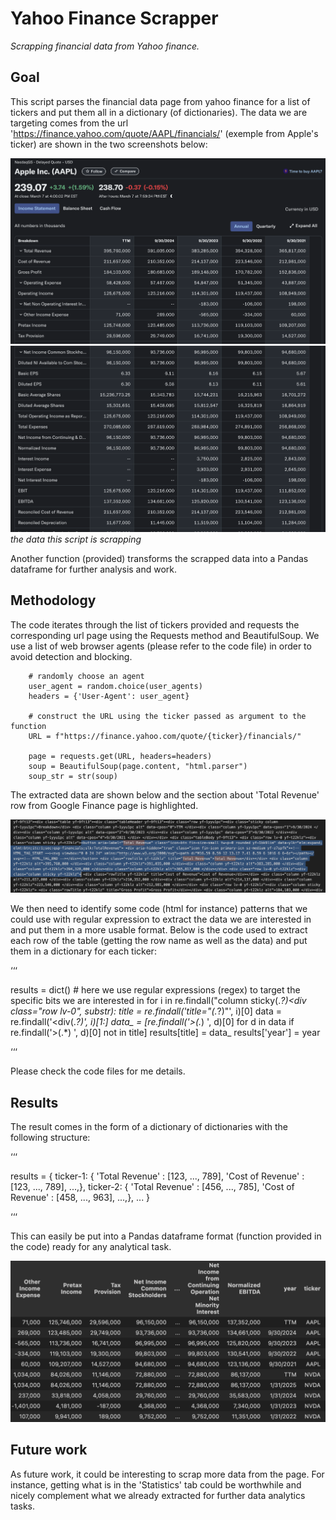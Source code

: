 # Yahoo Finance Scrapper
*Scrapping financial data from Yahoo finance.*

## Goal

This script parses the financial data page from yahoo finance for a list of tickers and put them all in a dictionary (of dictionaries). The data we are targeting comes from the url 'https://finance.yahoo.com/quote/AAPL/financials/' (exemple from Apple's ticker) are shown in the two screenshots below:

![data we want to scrap](assets/img/yahoo_finance_screenshot_1.png)
![other data we want to scrap](assets/img/yahoo_finance_screenshot_2.png)
*the data this script is scrapping*

Another function (provided) transforms the scrapped data into a Pandas dataframe for further analysis and work.

## Methodology

The code iterates through the list of tickers provided and requests the corresponding url page using the Requests method and BeautifulSoup. We use a list of web browser agents (please refer to the code file) in order to avoid detection and blocking.

```      
    # randomly choose an agent
    user_agent = random.choice(user_agents)
    headers = {'User-Agent': user_agent}

    # construct the URL using the ticker passed as argument to the function
    URL = f"https://finance.yahoo.com/quote/{ticker}/financials/"

    page = requests.get(URL, headers=headers)
    soup = BeautifulSoup(page.content, "html.parser")
    soup_str = str(soup)
```

The extracted data are shown below and the section about 'Total Revenue' row from Google Finance page is highlighted.

![data extracted from the URL](assets/img/soup.png)

We then need to identify some code (html for instance) patterns that we could use with regular expression to extract the data we are interested in and put them in a more usable format. Below is the code used to extract each row of the table (getting the row name as well as the data) and put them in a dictionary for each ticker:

‘‘‘

results = dict()
        # here we use regular expressions (regex) to target the specific bits we are interested in
        for i in re.findall("column sticky(.*?)<div class=\"row lv-0", substr):
            title = re.findall('title=\"(.*?)\"', i)[0]
            data = re.findall('<div(.*?)</div>', i)[1:]
            data_ = [re.findall('>(.*) ', d)[0] for d in data if re.findall('>(.*) ', d)[0] not in title]
            results[title] = data_
        results['year'] = year
        
‘‘‘

Please check the code files for me details.

## Results

The result comes in the form of a dictionary of dictionaries with the following structure:

‘‘‘

results = {
    ticker-1: { 'Total Revenue' : [123, ..., 789],
                'Cost of Revenue' : [123, ..., 789],
                ...,},
    ticker-2: { 'Total Revenue' : [456, ..., 785],
                'Cost of Revenue' : [458, ..., 963],
                ...,},
    ...
}

‘‘‘

This can easily be put into a Pandas dataframe format (function provided in the code) ready for any analytical task.

![dataframe output format](assets/img/dataframe.png)

## Future work

As future work, it could be interesting to scrap more data from the page. For instance, getting what is in the 'Statistics' tab could be worthwhile and nicely complement what we already extracted for further data analytics tasks. 
